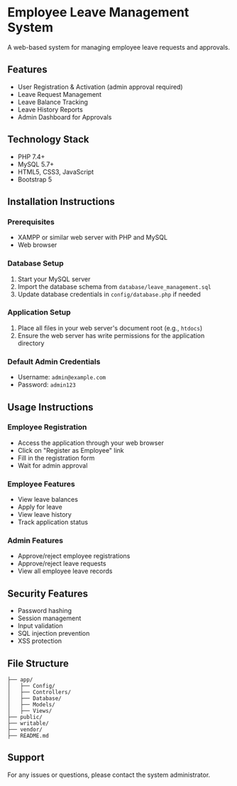 # Employee Leave Management System

A web-based system for managing employee leave requests and approvals.

## Features
- User Registration & Activation (admin approval required)
- Leave Request Management
- Leave Balance Tracking
- Leave History Reports
- Admin Dashboard for Approvals

## Technology Stack
- PHP 7.4+
- MySQL 5.7+
- HTML5, CSS3, JavaScript
- Bootstrap 5

## Installation Instructions

### Prerequisites
- XAMPP or similar web server with PHP and MySQL
- Web browser

### Database Setup
1. Start your MySQL server
2. Import the database schema from `database/leave_management.sql`
3. Update database credentials in `config/database.php` if needed

### Application Setup
1. Place all files in your web server's document root (e.g., `htdocs`)
2. Ensure the web server has write permissions for the application directory

### Default Admin Credentials
- Username: `admin@example.com`
- Password: `admin123`

## Usage Instructions

### Employee Registration
- Access the application through your web browser
- Click on "Register as Employee" link
- Fill in the registration form
- Wait for admin approval

### Employee Features
- View leave balances
- Apply for leave
- View leave history
- Track application status

### Admin Features
- Approve/reject employee registrations
- Approve/reject leave requests
- View all employee leave records

## Security Features
- Password hashing
- Session management
- Input validation
- SQL injection prevention
- XSS protection

## File Structure
```
├── app/
│   ├── Config/
│   ├── Controllers/
│   ├── Database/
│   ├── Models/
│   ├── Views/
├── public/
├── writable/
├── vendor/
├── README.md
```

## Support
For any issues or questions, please contact the system administrator. 
